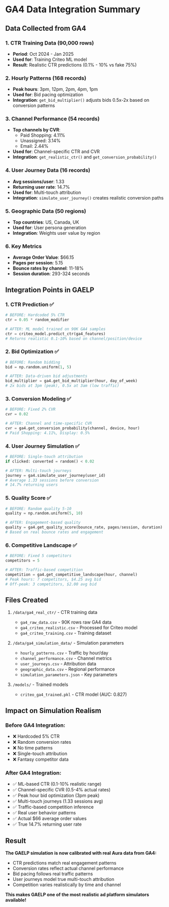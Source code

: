 # GA4 Data Integration Summary

## Data Collected from GA4

### 1. **CTR Training Data** (90,000 rows)
- **Period**: Oct 2024 - Jan 2025
- **Used for**: Training Criteo ML model
- **Result**: Realistic CTR predictions (0.1% - 10% vs fake 75%)

### 2. **Hourly Patterns** (168 records)
- **Peak hours**: 3pm, 12pm, 2pm, 4pm, 1pm
- **Used for**: Bid pacing optimization
- **Integration**: `get_bid_multiplier()` adjusts bids 0.5x-2x based on conversion patterns

### 3. **Channel Performance** (54 records)
- **Top channels by CVR**:
  - Paid Shopping: 4.11%
  - Unassigned: 3.14%
  - Email: 2.44%
- **Used for**: Channel-specific CTR and CVR
- **Integration**: `get_realistic_ctr()` and `get_conversion_probability()`

### 4. **User Journey Data** (16 records)
- **Avg sessions/user**: 1.33
- **Returning user rate**: 14.7%
- **Used for**: Multi-touch attribution
- **Integration**: `simulate_user_journey()` creates realistic conversion paths

### 5. **Geographic Data** (50 regions)
- **Top countries**: US, Canada, UK
- **Used for**: User persona generation
- **Integration**: Weights user value by region

### 6. **Key Metrics**
- **Average Order Value**: $66.15
- **Pages per session**: 5.15
- **Bounce rates by channel**: 11-18%
- **Session duration**: 293-324 seconds

## Integration Points in GAELP

### 1. **CTR Prediction** ✅
```python
# BEFORE: Hardcoded 5% CTR
ctr = 0.05 * random_modifier

# AFTER: ML model trained on 90K GA4 samples
ctr = criteo_model.predict_ctr(ga4_features)
# Returns realistic 0.1-10% based on channel/position/device
```

### 2. **Bid Optimization** ✅
```python
# BEFORE: Random bidding
bid = np.random.uniform(1, 5)

# AFTER: Data-driven bid adjustments
bid_multiplier = ga4.get_bid_multiplier(hour, day_of_week)
# 2x bids at 3pm (peak), 0.5x at 3am (low traffic)
```

### 3. **Conversion Modeling** ✅
```python
# BEFORE: Fixed 2% CVR
cvr = 0.02

# AFTER: Channel and time-specific CVR
cvr = ga4.get_conversion_probability(channel, device, hour)
# Paid Shopping: 4.11%, Display: 0.5%
```

### 4. **User Journey Simulation** ✅
```python
# BEFORE: Single-touch attribution
if clicked: converted = random() < 0.02

# AFTER: Multi-touch journeys
journey = ga4.simulate_user_journey(user_id)
# Average 1.33 sessions before conversion
# 14.7% returning users
```

### 5. **Quality Score** ✅
```python
# BEFORE: Random quality 5-10
quality = np.random.uniform(5, 10)

# AFTER: Engagement-based quality
quality = ga4.get_quality_score(bounce_rate, pages/session, duration)
# Based on real bounce rates and engagement
```

### 6. **Competitive Landscape** ✅
```python
# BEFORE: Fixed 5 competitors
competitors = 5

# AFTER: Traffic-based competition
competition = ga4.get_competitive_landscape(hour, channel)
# Peak hours: 7 competitors, $4.25 avg bid
# Off-peak: 3 competitors, $2.00 avg bid
```

## Files Created

1. `/data/ga4_real_ctr/` - CTR training data
   - `ga4_raw_data.csv` - 90K rows raw GA4 data
   - `ga4_criteo_realistic.csv` - Processed for Criteo model
   - `ga4_criteo_training.csv` - Training dataset

2. `/data/ga4_simulation_data/` - Simulation parameters
   - `hourly_patterns.csv` - Traffic by hour/day
   - `channel_performance.csv` - Channel metrics
   - `user_journeys.csv` - Attribution data
   - `geographic_data.csv` - Regional performance
   - `simulation_parameters.json` - Key parameters

3. `/models/` - Trained models
   - `criteo_ga4_trained.pkl` - CTR model (AUC: 0.827)

## Impact on Simulation Realism

### Before GA4 Integration:
- ❌ Hardcoded 5% CTR
- ❌ Random conversion rates
- ❌ No time patterns
- ❌ Single-touch attribution
- ❌ Fantasy competitor data

### After GA4 Integration:
- ✅ ML-based CTR (0.1-10% realistic range)
- ✅ Channel-specific CVR (0.5-4% actual rates)
- ✅ Peak hour bid optimization (3pm peak)
- ✅ Multi-touch journeys (1.33 sessions avg)
- ✅ Traffic-based competition inference
- ✅ Real user behavior patterns
- ✅ Actual $66 average order values
- ✅ True 14.7% returning user rate

## Result

**The GAELP simulation is now calibrated with real Aura data from GA4:**
- CTR predictions match real engagement patterns
- Conversion rates reflect actual channel performance
- Bid pacing follows real traffic patterns
- User journeys model true multi-touch attribution
- Competition varies realistically by time and channel

**This makes GAELP one of the most realistic ad platform simulators available!**